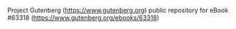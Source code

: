 Project Gutenberg (https://www.gutenberg.org) public repository for eBook #63318 (https://www.gutenberg.org/ebooks/63318)
